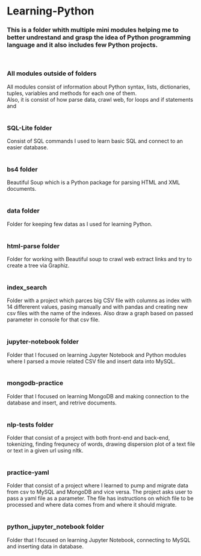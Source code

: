 # Learning-Python
<h3> This is a folder whith multiple mini modules helping me to better undrestand and grasp the idea of Python programming language and it also includes few Python projects.</h3>

<br/>
<h3>All modules outside of folders</h3>
<div>All modules consist of information about Python syntax, lists, dictionaries, tuples, variables and methods for each one of them.</div>
<div>Also, it is consist of how parse data, crawl web, for loops and if statements and </div>
<br/>

<h3>SQL-Lite folder</h3>
<div>Consist of SQL commands I used to learn basic SQL and connect to an easier database.</div>
<br/>

<h3>bs4 folder</h3>
<div>Beautiful Soup which is a Python package for parsing HTML and XML documents.</div>
<br/>

<h3>data folder</h3>
<div>Folder for keeping few datas as I used for learning Python.</div>
<br/>

<h3>html-parse folder</h3>
<div>Folder for working with Beautiful soup to crawl web extract links and try to create a tree via Graphiz.</div>
<br/>

<h3>index_search</h3>
<div>Folder with a project which parces big CSV file with columns as index with 14 differerent values, pasing manually and with pandas and creating new csv files with the name of the indexes. Also draw a graph based on passed parameter in console for that csv file.</div>
<br/>

<h3>jupyter-notebook folder</h3>
<div>Folder that I focused on learning Jupyter Notebook and Python modules where I parsed a movie related CSV file and insert data into MySQL.</div>
<br/>

<h3>mongodb-practice</h3>
<div>Folder that I focused on learning MongoDB and making connection to the database and insert, and retrive documents.</div>
<br/>

<h3>nlp-tests folder</h3>
<div>Folder that consist of a project with both front-end and back-end, tokenizing, finding frequnecy of words, drawing dispersion plot of a text file or text in a given url using nltk.</div>
<br/>

<h3>practice-yaml</h3>
<div>Folder that consist of a project where I learned to pump and migrate data from csv to MySQL and MongoDB and vice versa. The project asks user to pass a yaml file as a parameter. The file has instructions on which file to be processed and where data comes from and where it should migrate.</div>
<br/>

<h3>python_jupyter_notebook folder</h3>
<div>Folder that I focused on learning Jupyter Notebook, connecting to MySQL and inserting data in database.</div>
<br/>
